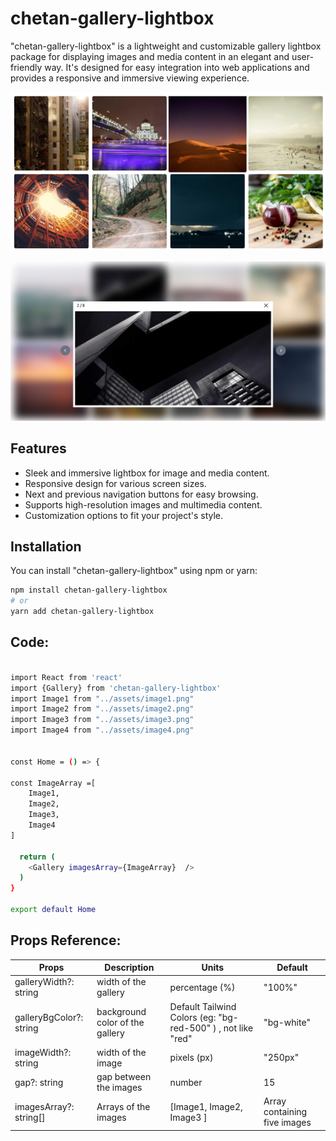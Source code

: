 # chetan-gallery-lightbox

"chetan-gallery-lightbox" is a lightweight and customizable gallery lightbox package for displaying images and media content in an elegant and user-friendly way. It's designed for easy integration into web applications and provides a responsive and immersive viewing experience.

![Alt Text](./src/assets/img1.png)

![Alt Text](./src/assets/img.png)

## Features

- Sleek and immersive lightbox for image and media content.
- Responsive design for various screen sizes.
- Next and previous navigation buttons for easy browsing.
- Supports high-resolution images and multimedia content.
- Customization options to fit your project's style.

## Installation

You can install "chetan-gallery-lightbox" using npm or yarn:

```bash
npm install chetan-gallery-lightbox
# or
yarn add chetan-gallery-lightbox
```

## Code:

```bash

import React from 'react'
import {Gallery} from 'chetan-gallery-lightbox'
import Image1 from "../assets/image1.png"
import Image2 from "../assets/image2.png"
import Image3 from "../assets/image3.png"
import Image4 from "../assets/image4.png"


const Home = () => {

const ImageArray =[
    Image1,
    Image2,
    Image3,
    Image4
]

  return (
    <Gallery imagesArray={ImageArray}  />
  )
}

export default Home

```

## Props Reference:

| Props                   | Description                     | Units                                                        | Default                      |
| ----------------------- | ------------------------------- | ------------------------------------------------------------ | ---------------------------- |
| galleryWidth?: string   | width of the gallery            | percentage (%)                                               | "100%"                       |
| galleryBgColor?: string | background color of the gallery | Default Tailwind Colors (eg: "bg-red-500" ) , not like "red" | "bg-white"                   |
| imageWidth?: string     | width of the image              | pixels (px)                                                  | "250px"                      |
| gap?: string            | gap between the images          | number                                                       | 15                           |
| imagesArray?: string[]  | Arrays of the images            | [Image1, Image2, Image3 ]                                    | Array containing five images |
